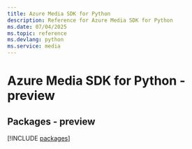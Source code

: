 ```yaml
---
title: Azure Media SDK for Python
description: Reference for Azure Media SDK for Python
ms.date: 07/04/2025
ms.topic: reference
ms.devlang: python
ms.service: media
---
```

# Azure Media SDK for Python - preview
## Packages - preview
[!INCLUDE [packages](media-index.md)]